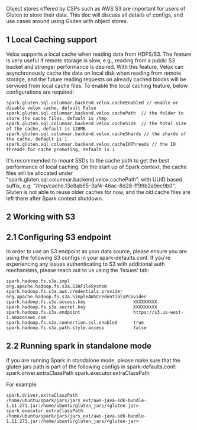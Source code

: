 Object stores offered by CSPs such as AWS S3 are important for users of Gluten to store their data. This doc will discuss all details of configs, and use cases around using Gluten with object stores. 

## 1 Local Caching support

Velox supports a local cache when reading data from HDFS/S3. The feature is very useful if remote storage is slow, e.g., reading from a public S3 bucket and stronger performance is desired. With this feature, Velox can asynchronously cache the data on local disk when reading from remote storage, and the future reading requests on already cached blocks will be serviced from local cache files. To enable the local caching feature, below configurations are required:
```
spark.gluten.sql.columnar.backend.velox.cacheEnabled // enable or disable velox cache, default False
spark.gluten.sql.columnar.backend.velox.cachePath  // the folder to store the cache files, default is /tmp
spark.gluten.sql.columnar.backend.velox.cacheSize  // the total size of the cache, default is 128MB
spark.gluten.sql.columnar.backend.velox.cacheShards // the shards of the cache, default is 1
spark.gluten.sql.columnar.backend.velox.cacheIOThreads // the IO threads for cache promoting, default is 1
```

It's recommended to mount SSDs to the cache path to get the best performance of local caching. On the start up of Spark context, the cache files will be allocated under "spark.gluten.sql.columnar.backend.velox.cachePath", with UUID based suffix, e.g. "/tmp/cache.13e8ab65-3af4-46ac-8d28-ff99b2a9ec9b0". Gluten is not able to reuse older caches for now, and the old cache files are left there after Spark context shutdown.

## 2 Working with S3

## 2.1 Configuring S3 endpoint

In order to use an S3 endpoint as your data source, please ensure you are using the following S3 configs in your spark-defaults.conf. If you're experiencing any issues authenticating to S3 with additional auth mechanisms, please reach out to us using the 'Issues' tab: 
```shell script
spark.hadoop.fs.s3a.impl           				org.apache.hadoop.fs.s3a.S3AFileSystem
spark.hadoop.fs.s3a.aws.credentials.provider 	org.apache.hadoop.fs.s3a.SimpleAWSCredentialsProvider
spark.hadoop.fs.s3a.access.key     				XXXXXXXXX
spark.hadoop.fs.s3a.secret.key     				XXXXXXXXX
spark.hadoop.fs.s3a.endpoint 					https://s3.us-west-1.amazonaws.com
spark.hadoop.fs.s3a.connection.ssl.enabled 		true	
spark.hadoop.fs.s3a.path.style.access 			false
```

## 2.2 Running spark in standalone mode

If you are running Spark in standalone mode, please make sure that the gluten jars path is part of the following configs in spark-defaults.conf:
spark.driver.extraClassPath
spark.executor.extraClassPath

For example:
```shell script
spark.driver.extraClassPath        /home/ubuntu/spark/jars/jars_ext/aws-java-sdk-bundle-1.11.271.jar:/home/ubuntu/gluten_jars/<gluten-jar>
spark.executor.extraClassPath        /home/ubuntu/spark/jars/jars_ext/aws-java-sdk-bundle-1.11.271.jar:/home/ubuntu/gluten_jars/<gluten-jar>
```
